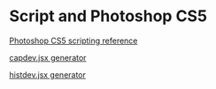 # Script and Photoshop CS5

[Photoshop CS5 scripting reference](http://wwwimages.adobe.com/content/dam/Adobe/en/devnet/photoshop/pdfs/photoshop_cs5_javascript_ref.pdf)

[capdev.jsx generator](http://codepen.io/mikelothar/pen/azadVZ)

[histdev.jsx generator](http://codepen.io/mikelothar/pen/WbKpOW)
